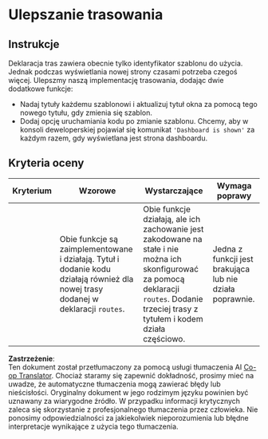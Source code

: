 <!--
CO_OP_TRANSLATOR_METADATA:
{
  "original_hash": "8223e429218befa731dd5bfd22299520",
  "translation_date": "2025-08-24T13:42:04+00:00",
  "source_file": "7-bank-project/1-template-route/assignment.md",
  "language_code": "pl"
}
-->
# Ulepszanie trasowania

## Instrukcje

Deklaracja tras zawiera obecnie tylko identyfikator szablonu do użycia. Jednak podczas wyświetlania nowej strony czasami potrzeba czegoś więcej. Ulepszmy naszą implementację trasowania, dodając dwie dodatkowe funkcje:

- Nadaj tytuły każdemu szablonowi i aktualizuj tytuł okna za pomocą tego nowego tytułu, gdy zmienia się szablon.
- Dodaj opcję uruchamiania kodu po zmianie szablonu. Chcemy, aby w konsoli deweloperskiej pojawiał się komunikat `'Dashboard is shown'` za każdym razem, gdy wyświetlana jest strona dashboardu.

## Kryteria oceny

| Kryterium | Wzorowe                                                                                                                          | Wystarczające                                                                                                                                                                              | Wymaga poprawy                                       |
| --------- | --------------------------------------------------------------------------------------------------------------------------------- | ----------------------------------------------------------------------------------------------------------------------------------------------------------------------------------------- | --------------------------------------------------- |
|           | Obie funkcje są zaimplementowane i działają. Tytuł i dodanie kodu działają również dla nowej trasy dodanej w deklaracji `routes`. | Obie funkcje działają, ale ich zachowanie jest zakodowane na stałe i nie można ich skonfigurować za pomocą deklaracji `routes`. Dodanie trzeciej trasy z tytułem i kodem działa częściowo. | Jedna z funkcji jest brakująca lub nie działa poprawnie. |

**Zastrzeżenie**:  
Ten dokument został przetłumaczony za pomocą usługi tłumaczenia AI [Co-op Translator](https://github.com/Azure/co-op-translator). Chociaż staramy się zapewnić dokładność, prosimy mieć na uwadze, że automatyczne tłumaczenia mogą zawierać błędy lub nieścisłości. Oryginalny dokument w jego rodzimym języku powinien być uznawany za wiarygodne źródło. W przypadku informacji krytycznych zaleca się skorzystanie z profesjonalnego tłumaczenia przez człowieka. Nie ponosimy odpowiedzialności za jakiekolwiek nieporozumienia lub błędne interpretacje wynikające z użycia tego tłumaczenia.